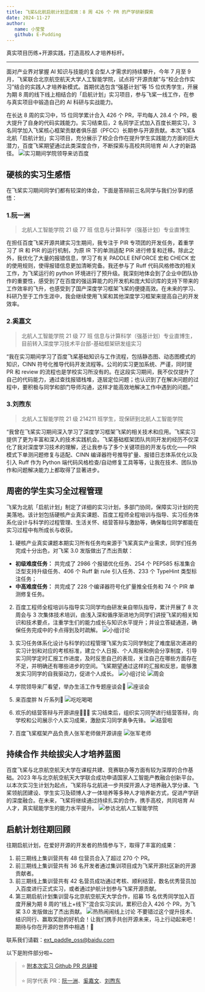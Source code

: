 ```yaml
---
title: 飞桨&北航启航计划显成效：8 周 426 个 PR 的产学研新探索
date: 2024-11-27
author:
   name: 小莹莹
   github: E-Pudding
---
```


<style>
figure {
   text-align: center;
}
figcaption {
   color: orange;
   border-bottom: 1px solid #d9d9d9;
   display: inline-block;
   color: #999;
   padding: 2px;
}
</style>

真实项目历练+开源实践，打造高校人才培养标杆。

<!-- more -->

---

面对产业界对掌握 AI 知识与技能的复合型人才需求的持续攀升，今年 7 月至 9 月，飞桨联合北京航空航天大学人工智能学院，试点将“开源贡献”与“校企合作实习”结合的实践人才培养新模式。首期优选包含“强基计划”等 15 位优秀学生，开展为期 8 周的线下线上相结合的「启航计划」实习项目，参与飞桨一线工作，在参与真实项目中锻造自己的 AI 科研与实战能力。

在长达 8 周的实习中，15 位同学累计合入 426 个 PR，平均每人 28.4 个 PR，极大提升了自身的代码实践能力。实习结束后，2 名同学正式加入百度长期实习，3 名同学加入飞桨核心框架贡献者俱乐部（PFCC）长期参与开源贡献。本次飞桨&北航「启航计划」实习项目，充分展示了校企合作在提升学生实践能力方面的巨大潜力，百度飞桨期望通过此类深度合作，不断探索与高校共同培育 AI 人才的新路径。
![实习期间学院领导来访百度](../images/BUAA-qhjh3/leadervisit.png)

## 硬核的实习生感悟

在飞桨实习期间同学们都有较深的体会，下面是答辩前三名同学与我们分享的感悟：

### 1.阮一洲

> 北航人工智能学院 21 级 77 班 信息与计算科学（强基计划）专业直博生

在担任百度飞桨开源共建实习生期间，我专注于 PIR 专项团的开发任务，着重学习了 IR 和 PIR 的运行机制，为原 IR 下的单测适配 PIR 进行修复和迁移。除此之外，我优化了大量的报错信息，学习了有关 PADDLE ENFORCE 宏和 CHECK 宏的使用规则，使得报错信息更加清晰完备。我还参与了 Ruff 代码风格修改的相关工作，为飞桨运行的 python 环境进行了预升级。我深刻地体会到了企业中团队协作的重要性，感受到了在百度的强运算能力的开发机和庞大知识库的支持下带来的工作效率的飞升，也感受到了国产深度学习框架飞桨的便捷高效。在未来的学习、科研乃至于工作生涯中，我会继续使用飞桨和其他深度学习框架来提高自己的开发效率。

### 2.奚嘉文

> 北航人工智能学院 21 级 77 班 信息与计算科学（强基计划）专业直博生，目前转入深度学习技术平台部-基础框架研发组实习

“我在实习期间学习了百度飞桨基础知识与工作流程，包括静态图、动态图模式的知识，CINN 符号化推导代码开发流程等。公司的实习更加系统、严谨，同时提 PR 和 review 的流程也是学校实习所没有的。在这段实习期间，我不仅仅提升了自己的代码能力，通过查找报错栈堆，逐层定位问题；也认识到了在解决问题的过程中，要积极与同学和部门导师沟通，这样才能高效地解决工作中遇到的问题。”

### 3.刘煦东

> 北航人工智能学院 21 级 214211 班学生，现保研到北航人工智能学院

“我曾在飞桨实习期间深入学习了深度学习框架飞桨的相关技术和应用。飞桨实习提供了更为丰富和深入的技术实践机会。飞桨基础框架团队共同开发的经历不仅深化了我对深度学习技术的理解，还让我参与了多个关键项目的开发与优化——PIR 模式下单测问题修复与适配、CINN 编译器符号推导扩量、报错日志体系优化以及引入 Ruff 作为 Python 端代码风格检查/自动修复工具等等，让我在技术、团队协作和问题解决能力上都取得了显著进步。

## 周密的学生实习全过程管理

飞桨为北航「启航计划」制定了详细的实习计划，多部门协同，保障实习计划的完美落地。该计划包括硬核产业真实课题、百度工程师全程培训与指导、实习任务体系化设计与科学的过程管理、生活关怀、结营答辩与激励等，确保每位同学都能在实习过程中有所成长与收获。

1. 硬核产业真实课题本期实习所有任务均来源于飞桨真实产业需求，同学们任务完成十分出色，对飞桨 3.0 发版做出了杰出贡献：

- **初级难度任务：** 共完成了 2986 个报错优化任务、254 个 PEP585 标准集合泛型支持升级任务、406 个 Ruff 新 rule 引入任务、233 个 TypeHint 类型标注任务；
- **中高难度任务：** 共完成了 228 个编译器符号化扩量推全任务和 74 个 PIR 单测修复任务。

2. 百度工程师全程培训与指导实习同学均由研发亲自带队指导，累计开展了 8 次周会与 3 次集体技术培训，由浅入深和循序渐进地为同学们讲授飞桨的相关知识和技术要点，注重学生们的能力成长与知识水平提升；并设立答疑通道，确保任务完成中的卡点得到及时疏解。
   ![小组讨论](../images/BUAA-qhjh3/groupdiscussion.png)

3. 实习任务体系化设计与科学的过程管理飞桨为实习同学制定了难度层次递进的实习计划和对应的考核标准，建立个人日报、个人周报和例会分享制度，引导实习同学定时汇报工作进度，及时反思自己的表现，关注自己在哪些方面存在不足，并明确还有哪些进步的空间。飞桨期望通过这样的汇报和反思，能够激发实习同学的自我驱动力，促进个人成长。
   ![小组讨论](../images/BUAA-qhjh3/design.png)
   ![周会](../images/BUAA-qhjh3/weekly.png)

4. 学院领导来厂看望，举办生活工作专题座谈会🎉
   ![座谈会](../images/BUAA-qhjh3/lifework.png)

5. 来百度胖 N 斤系列🍕
   ![吃吃喝喝](../images/BUAA-qhjh3/yummy.png)

6. 欢乐的结营答辩与开源讲座🙋🏻‍♀️
   实习结束后，组织实习同学进行结营答辩，向学校和公司展示个人实习成果，激励实习同学勇争先锋。
   ![结营啦](../images/BUAA-qhjh3/camping.png)

7. 百度飞桨框架产品负责人张军老师做开源讲座
   ![张军老师](../images/BUAA-qhjh3/junge.png)

## 持续合作 共绘拔尖人才培养蓝图

百度飞桨与北京航空航天大学在课程共建、竞赛联办等方面有较为深厚的合作基础。2023 年与北京航空航天大学联合成功申请国家人工智能产教融合创新平台。以本次实习生计划为起点，飞桨将与北航进一步共探开源人才培养融入学分课、飞桨领航团建设、学生实习及硕博人才一体培养等多种人才培养新方式，促进产学研的深度融合。在未来，飞桨将继续通过持续扎实的合作，携手高校，共同培育 AI 人才，真实赋能学生的能力水平提升。
![参访北航人工智能学院](../images/BUAA-qhjh3/visiting.png)

## 启航计划往期回顾

往期启航计划，在爱好开源的开发者的热情参与下，取得了丰富的成果：

1. 前三期线上集训营共有 48 位营员合入了超过 270 个 PR。
2. 前三期线上集训营共有 36 名开发者通过集训项目成为飞桨开源社区新的开源贡献者。
3. 前三期线上集训营共有 42 名营员成功通过考核、顺利结营，数名优秀营员加入百度进行正式实习，或者通过护航计划参与飞桨开源贡献。
4. 第三期启航计划集训营与北京航空航天大学合作，招募 15 名优秀同学加入百度开展为期 8 周的“线上+线下”混合实习实训，累积已合入 426 个 PR，为飞桨 3.0 发版做出了杰出贡献。
   ![热热闹闹线上讨论](../images/BUAA-qhjh3/online.png)
   不要错过这个提升技术、结识同行、赢取奖励的好机会！让我们携手共创开源未来，马上行动起来吧！期待与你在开源的世界中相遇！🤗

联系我们请戳：ext_paddle_oss@baidu.com

以下是附件部分啦~

> ⭐️ [附本次实习 Github PR 总链接](https://github.com/PaddlePaddle/Paddle/pulls?q=is%3Apr+label%3A%22HappyOpenSource+Pro%22+BUAA+is%3Aclosed)
>
> ⭐️ 同学代表 PR：[阮一洲](https://github.com/PaddlePaddle/Paddle/pulls?q=is%3Apr+author%3AMarcusRYZ+is%3Aclosed)、[奚嘉文](https://github.com/PaddlePaddle/Paddle/pulls?q=is%3Apr+author%3Acrazyxiaoxi+is%3Aclosed)、[刘煦东](https://github.com/PaddlePaddle/Paddle/pulls?q=is%3Apr+author%3Atlxd+is%3Aclosed+)
